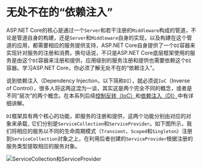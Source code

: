 # 无处不在的“依赖注入”

ASP.NET Core的核心是通过一个`Server`和若干注册的`Middleware`构成的管道，不论是管道自身的构建，还是`Server`和`Middleware`自身的实现，以及构建在这个管道的应用，都需要相应的服务提供支持，ASP.NET Core自身提供了一个`DI`容器来实现针对服务的注册和消费。换句话说，不只是ASP.NET Core底层框架使用的服务是由这个`DI`容器来注册和提供，应用级别的服务注册和提供也需要依赖这个`DI`容器。学习ASP.NET Core，你必须了解无处不在的“依赖注入”。

说到依赖注入（Dependency Injection，以下简称`DI`），就必须说`IoC`（Inverse of Control），很多人将这两这混为一谈，其实这是两个完全不同的概念，或者是不同“层次”的两个概念。在本系列后续[控制反转（IoC）](ioc.md)和[依赖注入（DI）](di.md)中有详细讲解。

`DI`框架具有两个核心的功能，即服务的注册和提供，这两个功能分别由对应的对象来承载`,` 它们分别是`ServiceCollection`和`ServiceProvider`。如下图所示，我们将相应的服务以不同的生命周期模式（`Transient`、`Scoped`和`Singleton`）注册到`ServiceCollection`对象之上，在利用后者创建的`ServiceProvider`根据注册的服务类型提取相应的服务对象。

![ServiceCollection和ServiceProvider](https://i.loli.net/2020/02/26/1kK8xBc92UHsPq6.jpg)